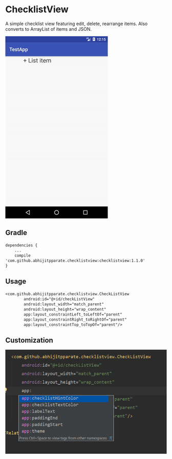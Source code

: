 # ChecklistView
A simple checklist view featuring edit, delete, rearrange items.
Also converts to ArrayList of items and JSON.

<img src="screenshots/Checklistview-small.gif" alt="ChecklistView">

## Gradle
```
dependencies {
    ...
    compile 'com.github.abhijitpparate.checklistview:checklistview:1.1.0'
}
```

## Usage

```
<com.github.abhijitpparate.checklistview.CheckListView
        android:id="@+id/checkListView"
        android:layout_width="match_parent"
        android:layout_height="wrap_content"
        app:layout_constraintLeft_toLeftOf="parent"
        app:layout_constraintRight_toRightOf="parent"
        app:layout_constraintTop_toTopOf="parent"/>
```

## Customization
![ChecklistView](screenshots/CheckListView_Customization.PNG)

